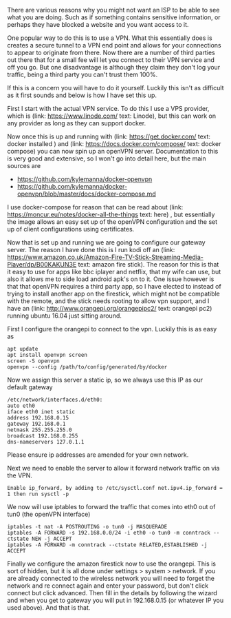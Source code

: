 There are various reasons why you might not want an ISP to be able to see what you are doing. Such as if something contains sensitive information, or perhaps they have blocked a website and you want access to it.

One popular way to do this is to use a VPN. What this essentially does is creates a secure tunnel to a VPN end point and allows for your connections to appear to originate from there. Now there are a number of third parties out there that for a small fee will let you connect to their VPN service and off you go. But one disadvantage is although they claim they don't log your traffic, being a third party you can't trust them 100%.

If this is a concern you will have to do it yourself. Luckily this isn't as difficult as it first sounds and below is how I have set this up.

First I start with the actual VPN service. To do this I use a VPS provider, which is (link: https://www.linode.com/ text: Linode), but this can work on any provider as long as they can support docker.

Now once this is up and running with (link: https://get.docker.com/ text: docker installed ) and (link: https://docs.docker.com/compose/ text: docker compose) you can now spin up an openVPN server. Documentation to this is very good and extensive, so I won't go into detail here, but the main sources are
- <https://github.com/kylemanna/docker-openvpn>
- <https://github.com/kylemanna/docker-openvpn/blob/master/docs/docker-compose.md>

I use docker-compose for reason that can be read about (link: https://moncur.eu/notes/docker-all-the-things text: here) , but essentially the image allows an easy set up of the openVPN configuration and the set up of client configurations using certificates.

Now that is set up and running we are going to configure our gateway server. The reason I have done this is I run kodi off an (link: https://www.amazon.co.uk/Amazon-Fire-TV-Stick-Streaming-Media-Player/dp/B00KAKUN3E text: amazon fire stick). The reason for this is that it easy to use for apps like bbc iplayer and netflix, that my wife can use, but also it allows me to side load android apk's on to it. One issue however is that that openVPN requires a third party app, so I have elected to instead of trying to install another app on the firestick, which might not be compatible with the remote, and the stick needs rooting to allow vpn support, and I have an (link: http://www.orangepi.org/orangepipc2/ text: orangepi pc2) running ubuntu 16.04 just sitting around.

First I configure the orangepi to connect to the vpn. Luckily this is as easy as
```
apt update
apt install openvpn screen
screen -S openvpn
openvpn --config /path/to/config/generated/by/docker
```
Now we assign this server a static ip, so we always use this IP as our default gateway
```
/etc/network/interfaces.d/eth0:
auto eth0
iface eth0 inet static
address 192.168.0.15
gateway 192.168.0.1
netmask 255.255.255.0
broadcast 192.168.0.255
dns-nameservers 127.0.1.1
```
Please ensure ip addresses are amended for your own network.

Next we need to enable the server to allow it forward network traffic on via the VPN.

    Enable ip_forward, by adding to /etc/sysctl.conf net.ipv4.ip_forward = 1 then run sysctl -p

We now will use iptables to forward the traffic that comes into eth0 out of tun0 (the openVPN interface)
```
iptables -t nat -A POSTROUTING -o tun0 -j MASQUERADE
iptables -A FORWARD -s 192.168.0.0/24 -i eth0 -o tun0 -m conntrack --ctstate NEW -j ACCEPT
iptables -A FORWARD -m conntrack --ctstate RELATED,ESTABLISHED -j ACCEPT
```
Finally we configure the amazon firestick now to use the orangepi. This is sort of hidden, but it is all done under settings > system > network.
If you are already connected to the wireless network you will need to forget the network and re connect again and enter your password, but don't click connect but click advanced. Then fill in the details by following the wizard and when you get to gateway you will put in 192.168.0.15 (or whatever IP you used above). And that is that.
